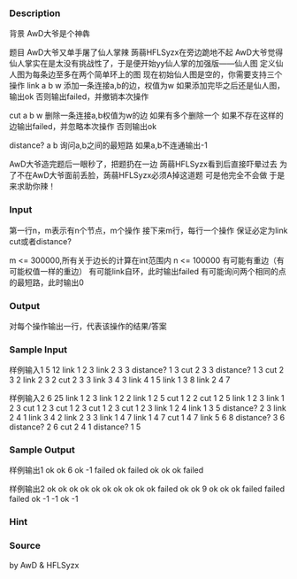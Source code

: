 
### Description
背景
AwD大爷是个神犇

题目
AwD大爷又单手屠了仙人掌辣
蒟蒻HFLSyzx在旁边跪地不起
AwD大爷觉得仙人掌实在是太没有挑战性了，于是便开始yy仙人掌的加强版——仙人图
定义仙人图为每条边至多在两个简单环上的图
现在初始仙人图是空的，你需要支持三个操作
link a b w
添加一条连接a,b的边，权值为w
如果添加完毕之后还是仙人图，输出ok
否则输出failed，并撤销本次操作

cut a b w
删除一条连接a,b权值为w的边
如果有多个删除一个
如果不存在这样的边输出failed，并忽略本次操作
否则输出ok

distance? a b
询问a,b之间的最短路
如果a,b不连通输出-1

AwD大爷造完题后一眼秒了，把题扔在一边
蒟蒻HFLSyzx看到后直接吓晕过去
为了不在AwD大爷面前丢脸，蒟蒻HFLSyzx必须A掉这道题
可是他完全不会做
于是来求助你辣！

### Input
第一行n，m表示有n个节点，m个操作
接下来m行，每行一个操作
保证必定为link cut或者distance?

m <= 300000,所有关于边长的计算在int范围内
n <= 100000
有可能有重边（有可能权值一样的重边）
有可能link自环，此时输出failed
有可能询问两个相同的点的最短路，此时输出0

### Output
对每个操作输出一行，代表该操作的结果/答案

### Sample Input
样例输入1
5 12
link 1 2 3
link 2 3 3
distance? 1 3
cut 2 3 3
distance? 1 3
cut 2 3 2
link 2 3 2
cut 2 3 3
link 3 4 3
link 4 1 5
link 1 3 8
link 2 4 7

样例输入2
6 25
link 1 2 3
link 1 2 2
link 1 2 5
cut 1 2 2
cut 1 2 5
link 1 2 3
link 1 2 3
cut 1 2 3
cut 1 2 3
cut 1 2 3
cut 1 2 3
link 1 2 4
link 1 3 5
distance? 2 3
link 2 4 1
link 3 4 2
link 2 3 3
link 1 4 7
link 1 4 7
cut 1 4 7
link 5 6 8
distance? 3 6
distance? 2 6
cut 2 4 1
distance? 1 5
### Sample Output
样例输出1
ok
ok
6
ok
-1
failed
ok
failed
ok
ok
ok
failed



样例输出2
ok
ok
ok
ok
ok
ok
ok
ok
ok
ok
failed
ok
ok
9
ok
ok
ok
failed
failed
failed
ok
-1
-1
ok
-1
### Hint

### Source
by AwD & HFLSyzx